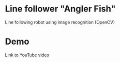 # Line follower "Angler Fish"
Line following robot using image recognition (OpenCV)
# Demo
[Link to YouTube video](https://www.youtube.com/watch?v=mOt6cKBLhIQ)

